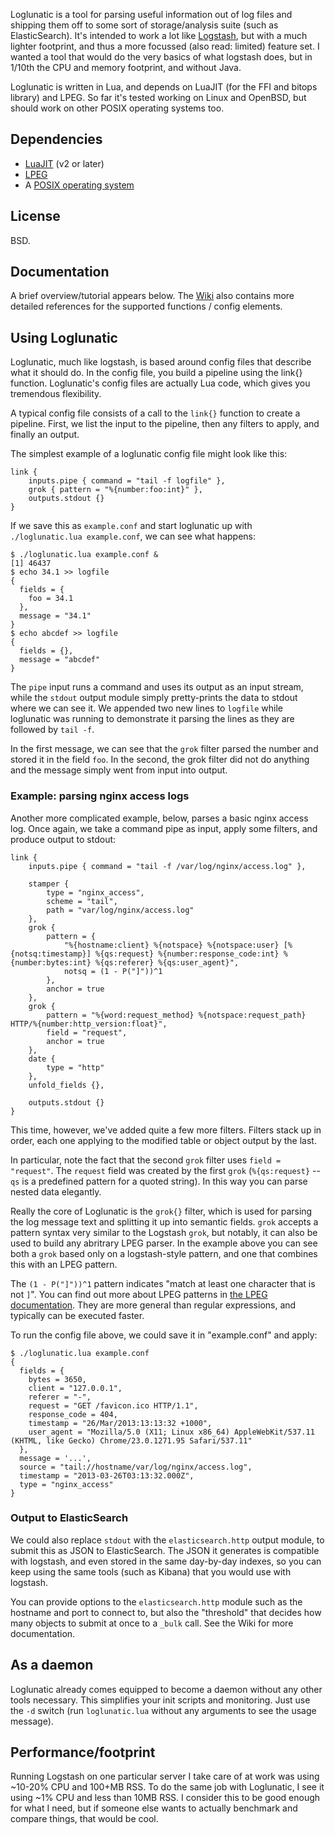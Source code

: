 Loglunatic is a tool for parsing useful information out of log files and shipping them off to some sort of storage/analysis suite (such as ElasticSearch). It's intended to work a lot like [Logstash](http://www.logstash.net/), but with a much lighter footprint, and thus a more focussed (also read: limited) feature set. I wanted a tool that would do the very basics of what logstash does, but in 1/10th the CPU and memory footprint, and without Java.

Loglunatic is written in Lua, and depends on LuaJIT (for the FFI and bitops library) and LPEG. So far it's tested working on Linux and OpenBSD, but should work on other POSIX operating systems too.

## Dependencies
 * [LuaJIT](http://www.luajit.org/) (v2 or later)
 * [LPEG](http://www.inf.puc-rio.br/~roberto/lpeg/)
 * A [POSIX operating system](http://www.openbsd.org/)

## License
BSD.

## Documentation

A brief overview/tutorial appears below. The [Wiki](https://github.com/arekinath/loglunatic/wiki) also contains more detailed references for the supported functions / config elements.

## Using Loglunatic

Loglunatic, much like logstash, is based around config files that describe what it should do. In the config file, you build a pipeline using the link{} function. Loglunatic's config files are actually Lua code, which gives you tremendous flexibility.

A typical config file consists of a call to the `link{}` function to create a pipeline. First, we list the input to the pipeline, then any filters to apply, and finally an output.

The simplest example of a loglunatic config file might look like this:

    link {
        inputs.pipe { command = "tail -f logfile" },
        grok { pattern = "%{number:foo:int}" },
        outputs.stdout {}
    }

If we save this as `example.conf` and start loglunatic up with `./loglunatic.lua example.conf`, we can see what happens:

    $ ./loglunatic.lua example.conf &
    [1] 46437
    $ echo 34.1 >> logfile
    {
      fields = {
        foo = 34.1
      },
      message = "34.1"
    }
    $ echo abcdef >> logfile
    {
      fields = {},
      message = "abcdef"
    }

The `pipe` input runs a command and uses its output as an input stream, while the `stdout` output module simply pretty-prints the data to stdout where we can see it. We appended two new lines to `logfile` while loglunatic was running to demonstrate it parsing the lines as they are followed by `tail -f`.

In the first message, we can see that the `grok` filter parsed the number and stored it in the field `foo`. In the second, the grok filter did not do anything and the message simply went from input into output.

### Example: parsing nginx access logs

Another more complicated example, below, parses a basic nginx access log. Once again, we take a command pipe as input, apply some filters, and produce output to stdout:

    link {
        inputs.pipe { command = "tail -f /var/log/nginx/access.log" },

        stamper {
            type = "nginx_access",
            scheme = "tail",
            path = "var/log/nginx/access.log"
        },
        grok {
            pattern = {
                "%{hostname:client} %{notspace} %{notspace:user} [%{notsq:timestamp}] %{qs:request} %{number:response_code:int} %{number:bytes:int} %{qs:referer} %{qs:user_agent}",
                notsq = (1 - P("]"))^1
            },
            anchor = true
        },
        grok {
            pattern = "%{word:request_method} %{notspace:request_path} HTTP/%{number:http_version:float}",
            field = "request",
            anchor = true
        },
        date {
            type = "http"
        },
        unfold_fields {},

        outputs.stdout {}
    }

This time, however, we've added quite a few more filters. Filters stack up in order, each one applying to the modified table or object output by the last.

In particular, note the fact that the second `grok` filter uses `field = "request"`. The `request` field was created by the first `grok` (`%{qs:request}` -- `qs` is a predefined pattern for a quoted string). In this way you can parse nested data elegantly.

Really the core of Loglunatic is the `grok{}` filter, which is used for parsing the log message text and splitting it up into semantic fields. `grok` accepts a pattern syntax very similar to the Logstash `grok`, but notably, it can also be used to build any abritrary LPEG parser. In the example above you can see both a `grok` based only on a logstash-style pattern, and one that combines this with an LPEG pattern.

The `(1 - P("]"))^1` pattern indicates "match at least one character that is not `]`". You can find out more about LPEG patterns in [the LPEG documentation](http://www.inf.puc-rio.br/~roberto/lpeg/). They are more general than regular expressions, and typically can be executed faster.

To run the config file above, we could save it in "example.conf" and apply:

    $ ./loglunatic.lua example.conf
    {
      fields = {
        bytes = 3650,
        client = "127.0.0.1",
        referer = "-",
        request = "GET /favicon.ico HTTP/1.1",
        response_code = 404,
        timestamp = "26/Mar/2013:13:13:32 +1000",
        user_agent = "Mozilla/5.0 (X11; Linux x86_64) AppleWebKit/537.11 (KHTML, like Gecko) Chrome/23.0.1271.95 Safari/537.11"
      },
      message = '...',
      source = "tail://hostname/var/log/nginx/access.log",
      timestamp = "2013-03-26T03:13:32.000Z",
      type = "nginx_access"
    }


### Output to ElasticSearch

We could also replace `stdout` with the `elasticsearch.http` output module, to submit this as JSON to ElasticSearch. The JSON it generates is compatible with logstash, and even stored in the same day-by-day indexes, so you can keep using the same tools (such as Kibana) that you would use with logstash.

You can provide options to the `elasticsearch.http` module such as the hostname and port to connect to, but also the "threshold" that decides how many objects to submit at once to a `_bulk` call. See the Wiki for more documentation.

## As a daemon

Loglunatic already comes equipped to become a daemon without any other tools necessary. This simplifies your init scripts and monitoring. Just use the `-d` switch (run `loglunatic.lua` without any arguments to see the usage message).

## Performance/footprint

Running Logstash on one particular server I take care of at work was using ~10-20% CPU and 100+MB RSS. To do the same job with Loglunatic, I see it using ~1% CPU and less than 10MB RSS. I consider this to be good enough for what I need, but if someone else wants to actually benchmark and compare things, that would be cool.
